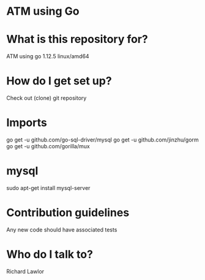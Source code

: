 # ATM using Go

# What is this repository for?
ATM using go 1.12.5 linux/amd64

# How do I get set up?
Check out (clone) git repository

# Imports
go get -u github.com/go-sql-driver/mysql
go get -u github.com/jinzhu/gorm
go get -u github.com/gorilla/mux

# mysql
sudo apt-get install mysql-server

# Contribution guidelines
Any new code should have associated tests

# Who do I talk to?
Richard Lawlor

